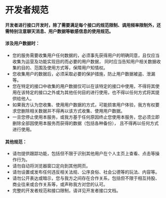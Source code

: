 # 开发者规范

#### 开发者进行接口开发时，除了需要满足每个接口的规范限制、调用频率限制外，还需特别注意聊天消息、用户数据等敏感信息的使用规范。

####  涉及用户数据时：

* 您的服务需要收集用户任何数据的，必须事先获得用户的明确同意，且仅应当收集为运营及功能实现目的而必要的用户数据， 同时应当告知用户相关数据收集的目的、范围及使用方式等，保障用户知情权。
* 您收集用户的数据后，必须采取必要的保护措施，防止用户数据被盗、泄漏等。
* 您在特定的接口中收集的用户数据仅可以在该特定的接口中使用，不得将其使用在该特定的接口之外或为其他任何目的进行使用，也不得以任何方式将其提供给他人。
* 如果我方认为您收集、使用用户数据的方式，可能损害用户体验，我方有权要求您删除相关数据并不得再以该方式收集、使用用户数据。
* 一旦您停止使用本服务，或我方基于任何原因终止您使用本服务，您必须立即删除全部因使用本服务而获得的数据（包括各种备份）， 且不得再以任何方式进行使用。

#### 其他规范：

* 请勿提供跟踪功能，包括但不限于识别其他用户在个人主页上查看、点击等操作行为。
* 请勿自动将浏览器窗口定向到其他网页。
* 请勿设置或发布任何违反相关法规、公序良俗、社会公德等的玩法、内容等。
* 请勿公开表达或暗示，您与我方之间存在合作关系，包括但不限于相互持股、商业往来或合作关系等，或声称我方对您的认可。
* 完整的开发者规范和接口限制，请详见开发者接口文档。

